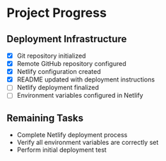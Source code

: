 # Project Progress

## Deployment Infrastructure
- [x] Git repository initialized
- [x] Remote GitHub repository configured
- [x] Netlify configuration created
- [x] README updated with deployment instructions
- [ ] Netlify deployment finalized
- [ ] Environment variables configured in Netlify

## Remaining Tasks
- Complete Netlify deployment process
- Verify all environment variables are correctly set
- Perform initial deployment test
